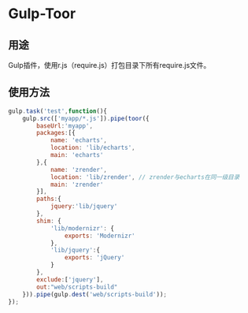 # Gulp-Toor

## 用途

Gulp插件，使用r.js（require.js）打包目录下所有require.js文件。

## 使用方法

```javascript
gulp.task('test',function(){
	gulp.src(['myapp/*.js']).pipe(toor({
		baseUrl:'myapp',
		packages:[{
			name: 'echarts',
			location: 'lib/echarts',      
			main: 'echarts'
		},{
			name: 'zrender',
			location: 'lib/zrender', // zrender与echarts在同一级目录
			main: 'zrender'
		}],
		paths:{
			jquery:'lib/jquery'
		},
		shim: {
			'lib/modernizr': {
				exports: 'Modernizr'
			},
			'lib/jquery':{
				exports: 'jQuery'
			}
		},
		exclude:['jquery'],
		out:"web/scripts-build"
	})).pipe(gulp.dest('web/scripts-build'));
});
```
